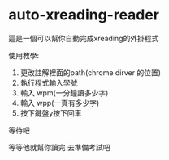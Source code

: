 # auto-xreading-reader
這是一個可以幫你自動完成xreading的外掛程式

使用教學:
1. 更改註解裡面的path(chrome dirver 的位置)
2. 執行程式輸入學號
3. 輸入 wpm(一分鐘讀多少字)
4. 輸入 wpp(一頁有多少字)
5. 按下鍵盤y按下回車


等待吧



等等他就幫你讀完
去準備考試吧

